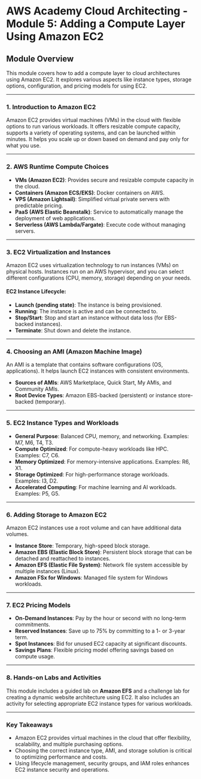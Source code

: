 
# AWS Academy Cloud Architecting - Module 5: Adding a Compute Layer Using Amazon EC2

## Module Overview

This module covers how to add a compute layer to cloud architectures using Amazon EC2. It explores various aspects like instance types, storage options, configuration, and pricing models for using EC2.

---

### 1. Introduction to Amazon EC2
Amazon EC2 provides virtual machines (VMs) in the cloud with flexible options to run various workloads. It offers resizable compute capacity, supports a variety of operating systems, and can be launched within minutes. It helps you scale up or down based on demand and pay only for what you use.

---

### 2. AWS Runtime Compute Choices
- **VMs (Amazon EC2)**: Provides secure and resizable compute capacity in the cloud.
- **Containers (Amazon ECS/EKS)**: Docker containers on AWS.
- **VPS (Amazon Lightsail)**: Simplified virtual private servers with predictable pricing.
- **PaaS (AWS Elastic Beanstalk)**: Service to automatically manage the deployment of web applications.
- **Serverless (AWS Lambda/Fargate)**: Execute code without managing servers.

---

### 3. EC2 Virtualization and Instances
Amazon EC2 uses virtualization technology to run instances (VMs) on physical hosts. Instances run on an AWS hypervisor, and you can select different configurations (CPU, memory, storage) depending on your needs.

#### EC2 Instance Lifecycle:
- **Launch (pending state)**: The instance is being provisioned.
- **Running**: The instance is active and can be connected to.
- **Stop/Start**: Stop and start an instance without data loss (for EBS-backed instances).
- **Terminate**: Shut down and delete the instance.

---

### 4. Choosing an AMI (Amazon Machine Image)
An AMI is a template that contains software configurations (OS, applications). It helps launch EC2 instances with consistent environments.
- **Sources of AMIs**: AWS Marketplace, Quick Start, My AMIs, and Community AMIs.
- **Root Device Types**: Amazon EBS-backed (persistent) or instance store-backed (temporary).

---

### 5. EC2 Instance Types and Workloads
- **General Purpose**: Balanced CPU, memory, and networking. Examples: M7, M6, T4, T3.
- **Compute Optimized**: For compute-heavy workloads like HPC. Examples: C7, C6.
- **Memory Optimized**: For memory-intensive applications. Examples: R6, X1.
- **Storage Optimized**: For high-performance storage workloads. Examples: I3, D2.
- **Accelerated Computing**: For machine learning and AI workloads. Examples: P5, G5.

---

### 6. Adding Storage to Amazon EC2
Amazon EC2 instances use a root volume and can have additional data volumes.
- **Instance Store**: Temporary, high-speed block storage.
- **Amazon EBS (Elastic Block Store)**: Persistent block storage that can be detached and reattached to instances.
- **Amazon EFS (Elastic File System)**: Network file system accessible by multiple instances (Linux).
- **Amazon FSx for Windows**: Managed file system for Windows workloads.

---

### 7. EC2 Pricing Models
- **On-Demand Instances**: Pay by the hour or second with no long-term commitments.
- **Reserved Instances**: Save up to 75% by committing to a 1- or 3-year term.
- **Spot Instances**: Bid for unused EC2 capacity at significant discounts.
- **Savings Plans**: Flexible pricing model offering savings based on compute usage.

---

### 8. Hands-on Labs and Activities
This module includes a guided lab on **Amazon EFS** and a challenge lab for creating a dynamic website architecture using EC2. It also includes an activity for selecting appropriate EC2 instance types for various workloads.

---

### Key Takeaways
- Amazon EC2 provides virtual machines in the cloud that offer flexibility, scalability, and multiple purchasing options.
- Choosing the correct instance type, AMI, and storage solution is critical to optimizing performance and costs.
- Using lifecycle management, security groups, and IAM roles enhances EC2 instance security and operations.
